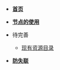 <!-- docs/_sidebar.md -->
* [**首页**](/)
* [**节点的使用**](/usenodes/)

* 待完善
    * [现有资源目录](/one/one1.md)

* [**防失联**](/guide.md)
